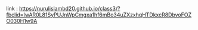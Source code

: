 link : https://nurulislambd20.github.io/class3/?fbclid=IwAR0L81SyPUJnWpCmgxa1hf6mBo34uZXzxhqHTDkxcR8DbvoFOZO030H1w9A
